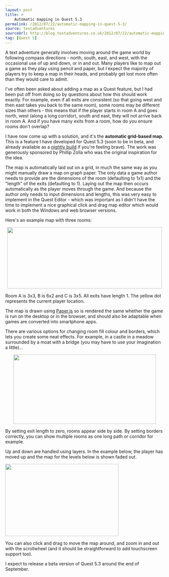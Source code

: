 ```yaml
---
layout: post
title: >
    Automatic mapping in Quest 5.3
permalink: /2012/07/22/automatic-mapping-in-quest-5-3/
source: textadventures
sourceUrl: http://blog.textadventures.co.uk/2012/07/22/automatic-mapping-in-quest-5-3/
tag: [Quest 5]
---
```

A text adventure generally involves moving around the game world by following compass directions - north, south, east, and west, with the occasional use of up and down, or in and out. Many players like to map out a game as they play using pencil and paper, but I expect the majority of players try to keep a map in their heads, and probably get lost more often than they would care to admit.

I've often been asked about adding a map as a Quest feature, but I had been put off from doing so by questions about how this should work exactly. For example, even if all exits are consistent (so that going west and then east takes you back to the same room), some rooms may be different sizes than others - this means that if the player starts in room A and goes north, west (along a long corridor), south and east, they will not arrive back in room A. And if you have many exits from a room, how do you ensure rooms don't overlap?

I have now come up with a solution, and it's the <strong>automatic grid-based map</strong>. This is a feature I have developed for Quest 5.3 (soon to be in beta, and already available as a <a href="http://quest.codeplex.com/releases/view/77770">nightly build</a> if you're feeling brave). The work was generously sponsored by Phillip Zolla who was the original inspiration for the idea.

The map is automatically laid out on a grid, in much the same way as you might manually draw a map on graph paper. The only data a game author needs to provide are the dimensions of the room (defaulting to 1x1) and the "length" of the exits (defaulting to 1). Laying out the map then occurs automatically as the player moves through the game. And because the author only needs to input dimensions and lengths, this was very easy to implement in the Quest Editor - which was important as I didn't have the time to implement a nice graphical click and drag map editor which would work in both the Windows and web browser versions.

Here's an example map with three rooms:
<p style="text-align:center;"><img class="size-full wp-image-1546 aligncenter" title="Grid map" src="/images/2012/textadventuresblog.files.wordpress.com-2012-07-grid1.png" alt="" width="492" height="195" /></p>
Room A is 3x3, B is 6x2 and C is 3x5. All exits have length 1. The yellow dot represents the current player location.

The map is drawn using <a href="http://paperjs.org/">Paper.js</a> so is rendered the same whether the game is run on the desktop or in the browser, and should also be adaptable when games are converted into smartphone apps.

There are various options for changing room fill colour and borders, which lets you create some neat effects. For example, in a castle in a meadow surrounded by a moat with a bridge (you may have to use your imagination a little)...
<p style="text-align:center;"><img class="size-full wp-image-1549 aligncenter" title="Grid map - castle" src="/images/2012/textadventuresblog.files.wordpress.com-2012-07-grid2.png" alt="" width="453" height="220" /></p>
By setting exit length to zero, rooms appear side by side. By setting borders correctly, you can show multiple rooms as one long path or corridor for example.

Up and down are handled using layers. In the example below, the player has moved up and the map for the levels below is shown faded out.

<img class="aligncenter size-full wp-image-1550" title="Grid map layers" src="/images/2012/textadventuresblog.files.wordpress.com-2012-07-grid3.png" alt="" width="360" height="229" />

You can also click and drag to move the map around, and zoom in and out with the scrollwheel (and it should be straightforward to add touchscreen support too).

I expect to release a beta version of Quest 5.3 around the end of September.